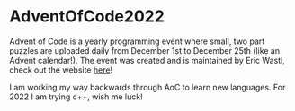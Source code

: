 # AdventOfCode2022
Advent of Code is a yearly programming event where small, two part puzzles are uploaded daily from
December 1st to December 25th (like an Advent calendar!). The event was created and is maintained by Eric Wastl, check out the website [here](https://adventofcode.com)! <br/>

I am working my way backwards through AoC to learn new languages. For 2022 I am trying c++, wish me luck!
